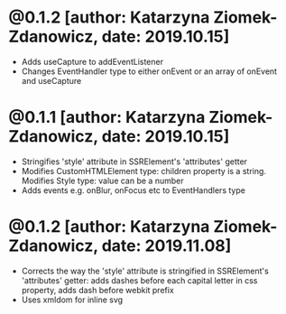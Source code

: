 # @0.1.2 [author: Katarzyna Ziomek-Zdanowicz, date: 2019.10.15]
* Adds useCapture to addEventListener
* Changes EventHandler type to either onEvent or an array of onEvent and useCapture

# @0.1.1 [author: Katarzyna Ziomek-Zdanowicz, date: 2019.10.15]
* Stringifies 'style' attribute in SSRElement's 'attributes' getter
* Modifies CustomHTMLElement type: children property is a string. Modifies Style type: value can be a number
* Adds events e.g. onBlur, onFocus etc to EventHandlers type

# @0.1.2 [author: Katarzyna Ziomek-Zdanowicz, date: 2019.11.08]
* Corrects the way the 'style' attribute is stringified in SSRElement's 'attributes' getter: adds dashes before each capital letter in css property, adds dash before webkit prefix
* Uses xmldom for inline svg

